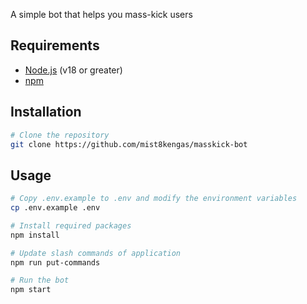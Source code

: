 A simple bot that helps you mass-kick users

## Requirements
- [Node.js](https://nodejs.org/) (v18 or greater)
- [npm](https://www.npmjs.com/package/npm)

## Installation
```bash
# Clone the repository
git clone https://github.com/mist8kengas/masskick-bot
```

## Usage
```bash
# Copy .env.example to .env and modify the environment variables
cp .env.example .env

# Install required packages
npm install

# Update slash commands of application
npm run put-commands

# Run the bot
npm start
```
